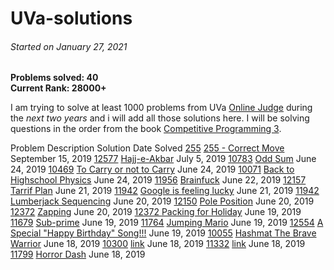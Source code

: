 # UVa-solutions

<h6>Started on January 27, 2021</h6>
<b>Problems solved: 40</b><br>
<b>Current Rank: 28000+</b><br>

I am trying to solve at least 1000 problems from UVa <a href="http://uva.onlinejudge.org">Online Judge</a> during the <em><a title="started on January 27, 2021">next two years</a></em> and i will add all those solutions here. I will be solving questions in the order from the book <a href="https://cpbook.net">Competitive Programming 3</a>.

<tr>
    <th> Problem Description </th>
    <th> Solution </th> 
    <th> Date Solved </th> 
</tr>
    
<tr>
    <td> <a href="https://onlinejudge.org/external/2/255.pdf">255</a></td>
    <td> <a href="../../blob/master/Introduction/Ad%20Hoc%20problems/Game%20(chess)/255%20-%20Correct%20Move">255 - Correct Move</a></td>
    <td> September 15, 2019</td>
</tr>

<tr>
<td> <a href="https://onlinejudge.org/external/125/12577.pdf">12577</a></td>
<td> <a href="../../../tree/master/super%20easy/12577%20-%20-Hajj-e-Akbar">Hajj-e-Akbar</a></td>
<td> July 5, 2019</td>
</tr>

<tr>
<td> <a href="https://onlinejudge.org/external/107/10783.pdf">10783</a></td>
<td> <a href="../../../tree/master/odd%20sum">Odd Sum</a></td>
<td> June 24, 2019</td>
</tr>

<tr>
<td> <a href="https://onlinejudge.org/external/119/10469.pdf">10469</a></td>
<td> <a href="../../../tree/master/Mathematics/The%20Simpler%20Ones/10469%20-%20To%20Carry%20or%20not%20To%20Carry">To Carry or not to Carry</a></td>
<td> June 24, 2019</td>
</tr>

<tr>
<td><a href="https://onlinejudge.org/external/100/10071.pdf">10071</a></td>
<td><a href="../../../tree/master/Mathematics/The%20Simpler%20Ones/10071%20-%20Back%20to%20High%20School%20Physics">Back to Highschool Physics</a></td>
<td>June 24, 2019
</tr>

<tr>
    <td><a href="https://onlinejudge.org/external/119/11956.pdf">11956</a></td>
    <td><a href="../../../tree/master/Introduction/Getting%20Started:%20The%20easy%20problems/Medium/11956%20-%20BrainFuck">Brainfuck</a></td>
    <td>June 22, 2019</td>
</tr>

<tr>
    <td><a href="https://onlinejudge.org/external/121/12157.pdf">12157</a></td>
    <td><a href="https://github.com/shubhamrautela/UVa-solutions/blob/master/Introduction/Getting%20Started:%20The%20easy%20problems/Easy/12157%20-%20Tariff%20Plan">Tarrif Plan</a></td>
    <td>June 21, 2019</td>
</tr>

<tr>
    <td><a href="https://onlinejudge.org/external/119/11942.pdf">11942</a></td>
    <td><a href="https://github.com/shubhamrautela/UVa-solutions/blob/master/Introduction/Getting%20Started:%20The%20easy%20problems/Easy/12015%20-%20Google%20is%20feeling%20Lucky">Google is feeling lucky</a></td>
    <td>June 21, 2019</td>
</tr>

<tr>
    <td><a href="https://onlinejudge.org/external/119/11942.pdf">11942</a></td>
    <td><a href="https://github.com/shubhamrautela/UVa-solutions/blob/master/Introduction/Getting%20Started:%20The%20easy%20problems/Easy/11942%20-%20Lumberjack%20Sequencing">Lumberjack Sequencing</a></td>
    <td>June 20, 2019</td>
</tr>

<tr>
    <td><a href="https://onlinejudge.org/external/121/12150.pdf">12150</a></td>
    <td><a href="https://github.com/shubhamrautela/UVa-solutions/blob/master/Introduction/Getting%20Started:%20The%20easy%20problems/Easy/12150%20-%20Pole%20Position">Pole Position</a></td>
    <td>June 20, 2019</td>
</tr>

<tr>
    <td><a href="https://onlinejudge.org/external/124/12468.pdf">12372</a></td>
    <td><a href="https://github.com/shubhamrautela/UVa-solutions/blob/master/Introduction/Getting%20Started:%20The%20easy%20problems/Easy/12468%20-%20Zapping">Zapping</a></td>
    <td>June 20, 2019</td>
</tr>

<tr>
    <td><a href="https://onlinejudge.org/external/123/12372.pdf">12372
    <td><a href="https://github.com/shubhamrautela/UVa-solutions/blob/master/Introduction/Getting%20Started:%20The%20easy%20problems/Super%20Easy/12372%20-%20Packing%20for%20Holiday">Packing for Holiday</a>
    <td>June 19, 2019
</tr>

<tr>
    <td><a href="https://onlinejudge.org/external/116/11679.pdf">11679</a></td>
    <td><a href="https://github.com/shubhamrautela/UVa-solutions/blob/master/Introduction/Getting%20Started:%20The%20easy%20problems/Easy/11679%20-%20Sub%20Prime">Sub-prime</a></td>
    <td>June 19, 2019</td>
</tr>

<tr>
    <td><a href="https://onlinejudge.org/external/117/11764.pdf">11764</a></td>
    <td><a href="https://github.com/shubhamrautela/UVa-solutions/blob/master/Introduction/Getting%20Started:%20The%20easy%20problems/Easy/11764%20-%20Jumping%20Mario">Jumping Mario</a></td>
    <td>June 19, 2019</td>
</tr>

<tr>
    <td><a href="https://uva.onlinejudge.org/external/125/12554.pdf">12554</a></td>
    <td><a href="https://github.com/shubhamrautela/UVa-solutions/blob/master/Introduction/Getting%20Started:%20The%20easy%20problems/Easy/12554%20-%20A%20Special%20%22Happy%20Birthday%22%20Song!">A Special "Happy Birthday" Song!!!</a></td>
    <td>June 19, 2019</td>
</tr>

<tr>
    <td><a href="https://uva.onlinejudge.org/external/100/10055.pdf">10055</a></td>
    <td><a href="https://github.com/shubhamrautela/UVa-solutions/blob/master/Mathematics/The%20Simpler%20Ones/10055%20-%20Hashmat%20The%20Brave%20Warrior">Hashmat The Brave Warrior</a></td>
    <td>June 18, 2019</td>
</tr>

<tr>
    <td><a href="https://uva.onlinejudge.org/external/103/10300.pdf">10300</a></td>
    <td><a href="https://github.com/shubhamrautela/UVa-solutions/blob/master/11799%20-%20Horror%20Dash">link</a></td>
    <td>June 18, 2019</td>
</tr>

<tr>
    <td><a href="https://uva.onlinejudge.org/external/113/11332.pdf">11332</a></td>
    <td><a href="https://github.com/shubhamrautela/UVa-solutions/blob/master/11799%20-%20Horror%20Dash">link</a></td>
    <td>June 18, 2019</td>
</tr>

<tr>
    <td><a href="https://uva.onlinejudge.org/external/117/11799.pdf">11799</a></td>
    <td><a href="https://github.com/shubhamrautela/UVa-solutions/blob/master/11799%20-%20Horror%20Dash">Horror Dash</a></td>
    <td>June 18, 2019</td>
</tr>
